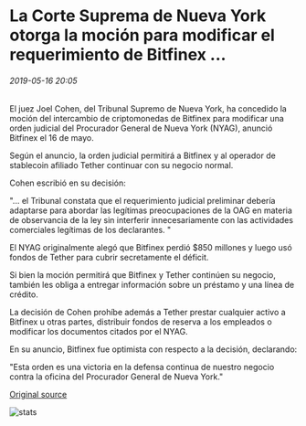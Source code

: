 # La Corte Suprema de Nueva York otorga la moción para modificar el requerimiento de Bitfinex ...

###### 2019-05-16 20:05

El juez Joel Cohen, del Tribunal Supremo de Nueva York, ha concedido la moción del intercambio de criptomonedas de Bitfinex para modificar una orden judicial del Procurador General de Nueva York (NYAG), anunció Bitfinex el 16 de mayo.

Según el anuncio, la orden judicial permitirá a Bitfinex y al operador de stablecoin afiliado Tether continuar con su negocio normal.

Cohen escribió en su decisión:

"... el Tribunal constata que el requerimiento judicial preliminar debería adaptarse para abordar las legítimas preocupaciones de la OAG en materia de observancia de la ley sin interferir innecesariamente con las actividades comerciales legítimas de los declarantes. "

El NYAG originalmente alegó que Bitfinex perdió $850 millones y luego usó fondos de Tether para cubrir secretamente el déficit.

Si bien la moción permitirá que Bitfinex y Tether continúen su negocio, también les obliga a entregar información sobre un préstamo y una línea de crédito.

La decisión de Cohen prohíbe además a Tether prestar cualquier activo a Bitfinex u otras partes, distribuir fondos de reserva a los empleados o modificar los documentos citados por el NYAG.

En su anuncio, Bitfinex fue optimista con respecto a la decisión, declarando:

"Esta orden es una victoria en la defensa continua de nuestro negocio contra la oficina del Procurador General de Nueva York."

[Original source](https://cointelegraph.com/news/new-york-supreme-court-grants-bitfinexs-motion-to-modify-injunction)

![stats](https://c.statcounter.com/11760860/0/a89fa40b/1/ "stats")